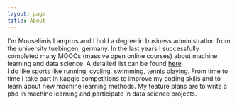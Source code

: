 ```yaml
---
layout: page
title: About
---
```


I'm Mouselimis Lampros and I hold a degree in business administration from the university tuebingen, germany. In the last years I successfully completed many MOOCs (massive open online courses) about machine learning and data science. A detailed list can be found [here](/images/mooc_list.html). <br> I do like sports like running, cycling, swimming, tennis playing. From time to time I take part in kaggle competitions to improve my coding skills and to learn about new machine learning methods. My feature plans are to write a phd in machine learning and participate in data science projects.
